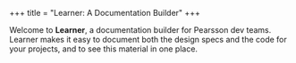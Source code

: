 +++
title = "Learner: A Documentation Builder"
+++

Welcome to **Learner**, a documentation builder for Pearsson dev teams. Learner makes it easy to document both the design specs and the code for your projects, and to see this material in one place.